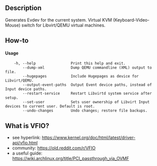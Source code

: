 ## Description
Generates Evdev for the current system. Virtual KVM (Keyboard-Video-Mouse) switch for Libvirt/QEMU virtual machines.

## How-to
#### Usage
        -h, --help                Print this help and exit.
            --dump-xml            Dump QEMU commandline (XML) output to file.
            --hugepages           Include Hugepages as device for Libvirt/QEMU.
            --output-event-paths  Output Event device paths, instead of Input device paths.
            --restart-service     Restart Libvirtd system service after setup.
            --set-user            Sets user ownership of Libvirt Input devices to current user. Default is root.
            --undo-changes        Undo changes; restore file backups.

## What is VFIO?
* see hyperlink:    https://www.kernel.org/doc/html/latest/driver-api/vfio.html
* community:        https://old.reddit.com/r/VFIO
* a useful guide:   https://wiki.archlinux.org/title/PCI_passthrough_via_OVMF